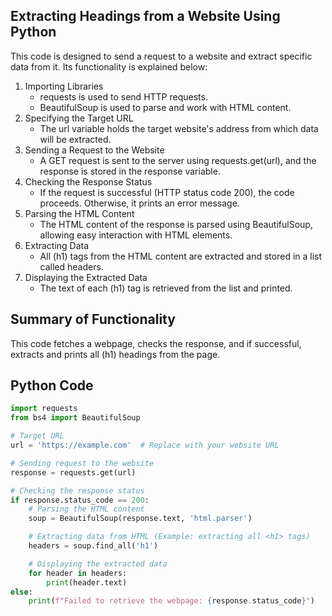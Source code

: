 ## Extracting Headings from a Website Using Python
This code is designed to send a request to a website and extract specific data from it. Its functionality is explained below:
1. Importing Libraries
   - requests is used to send HTTP requests.
   - BeautifulSoup is used to parse and work with HTML content.
2. Specifying the Target URL
   - The url variable holds the target website's address from which data will be extracted.
3. Sending a Request to the Website
   - A GET request is sent to the server using requests.get(url), and the response is stored in the response variable.
4. Checking the Response Status
   - If the request is successful (HTTP status code 200), the code proceeds. Otherwise, it prints an error message.
5. Parsing the HTML Content
   - The HTML content of the response is parsed using BeautifulSoup, allowing easy interaction with HTML elements.
6. Extracting Data
   - All (h1) tags from the HTML content are extracted and stored in a list called headers.
7. Displaying the Extracted Data
   - The text of each (h1) tag is retrieved from the list and printed.

## Summary of Functionality
This code fetches a webpage, checks the response, and if successful, extracts and prints all (h1) headings from the page.

## Python Code
```python
import requests
from bs4 import BeautifulSoup

# Target URL
url = 'https://example.com'  # Replace with your website URL

# Sending request to the website
response = requests.get(url)

# Checking the response status
if response.status_code == 200:
    # Parsing the HTML content
    soup = BeautifulSoup(response.text, 'html.parser')

    # Extracting data from HTML (Example: extracting all <h1> tags)
    headers = soup.find_all('h1')

    # Displaying the extracted data
    for header in headers:
        print(header.text)
else:
    print(f"Failed to retrieve the webpage: {response.status_code}")

```
